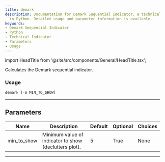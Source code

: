 ```yaml
---
title: demark
description: Documentation for Demark Sequential Indicator, a technical indicator
  in Python. Detailed usage and parameter information is available.
keywords:
- Demark Sequential Indicator
- Python
- Technical Indicator
- Parameters
- Usage
---
```


import HeadTitle from '@site/src/components/General/HeadTitle.tsx';

<HeadTitle title="etf/ta/demark - Reference | OpenBB Terminal Docs" />

Calculates the Demark sequential indicator.

### Usage

```python
demark [-m MIN_TO_SHOW]
```

---

## Parameters

| Name | Description | Default | Optional | Choices |
| ---- | ----------- | ------- | -------- | ------- |
| min_to_show | Minimum value of indicator to show (declutters plot). | 5 | True | None |

---
